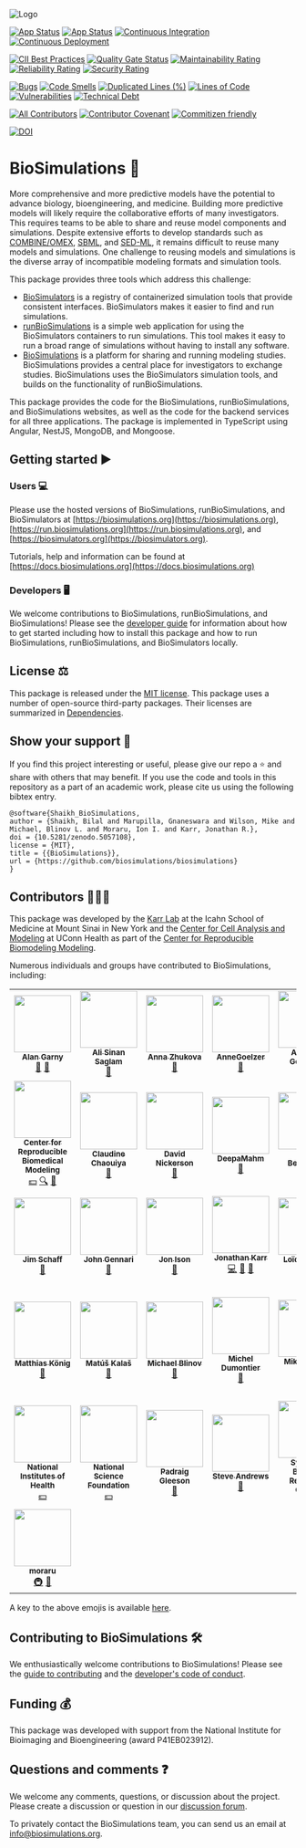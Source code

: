 ![Logo](https://raw.githubusercontent.com/biosimulations/biosimulations/dev/libs/shared/assets/src/assets/images/biosimulations-logo/logo-white.svg)

[![App Status](https://deployment.biosimulations.org/api/badge?name=biosimulations-dev&revision=true)](https://deployment.biosimulations.org/applications/biosimulations-dev)
[![App Status](https://deployment.biosimulations.org/api/badge?name=biosimulations-prod&revision=true)](https://deployment.biosimulations.org/applications/biosimulations-prod)
[![Continuous Integration](https://github.com/biosimulations/biosimulations/workflows/Continuous%20Integration/badge.svg)](https://github.com/biosimulations/biosimulations/actions?query=workflow%3A%22Continuous+Integration%22)
[![Continuous Deployment](https://github.com/biosimulations/biosimulations/workflows/Continuous%20Deployment/badge.svg)](https://github.com/biosimulations/biosimulations/actions?query=workflow%3A%22Continuous+Deployment%22)

[![CII Best Practices](https://bestpractices.coreinfrastructure.org/projects/5204/badge)](https://bestpractices.coreinfrastructure.org/projects/5204)
[![Quality Gate Status](https://sonarcloud.io/api/project_badges/measure?project=biosimulations_biosimulations&metric=alert_status)](https://sonarcloud.io/summary/new_code?id=biosimulations_biosimulations)
[![Maintainability Rating](https://sonarcloud.io/api/project_badges/measure?project=biosimulations_biosimulations&metric=sqale_rating)](https://sonarcloud.io/summary/new_code?id=biosimulations_biosimulations)
[![Reliability Rating](https://sonarcloud.io/api/project_badges/measure?project=biosimulations_biosimulations&metric=reliability_rating)](https://sonarcloud.io/summary/new_code?id=biosimulations_biosimulations)
[![Security Rating](https://sonarcloud.io/api/project_badges/measure?project=biosimulations_biosimulations&metric=security_rating)](https://sonarcloud.io/summary/new_code?id=biosimulations_biosimulations)

[![Bugs](https://sonarcloud.io/api/project_badges/measure?project=biosimulations_biosimulations&metric=bugs)](https://sonarcloud.io/summary/new_code?id=biosimulations_biosimulations)
[![Code Smells](https://sonarcloud.io/api/project_badges/measure?project=biosimulations_biosimulations&metric=code_smells)](https://sonarcloud.io/summary/new_code?id=biosimulations_biosimulations)
[![Duplicated Lines (%)](https://sonarcloud.io/api/project_badges/measure?project=biosimulations_biosimulations&metric=duplicated_lines_density)](https://sonarcloud.io/summary/new_code?id=biosimulations_biosimulations)
[![Lines of Code](https://sonarcloud.io/api/project_badges/measure?project=biosimulations_biosimulations&metric=ncloc)](https://sonarcloud.io/summary/new_code?id=biosimulations_biosimulations)
[![Vulnerabilities](https://sonarcloud.io/api/project_badges/measure?project=biosimulations_biosimulations&metric=vulnerabilities)](https://sonarcloud.io/summary/new_code?id=biosimulations_biosimulations)
[![Technical Debt](https://sonarcloud.io/api/project_badges/measure?project=biosimulations_biosimulations&metric=sqale_index)](https://sonarcloud.io/summary/new_code?id=biosimulations_biosimulations)



[![All Contributors](https://img.shields.io/github/all-contributors/biosimulations/biosimulations/HEAD)](#contributors-)
[![Contributor Covenant](https://img.shields.io/badge/Contributor%20Covenant-1.4-4baaaa.svg)](CODE_OF_CONDUCT.md)
[![Commitizen friendly](https://img.shields.io/badge/commitizen-friendly-brightgreen.svg)](http://commitizen.github.io/cz-cli/)

[![DOI](https://zenodo.org/badge/207730765.svg)](https://zenodo.org/badge/latestdoi/207730765) 

# BioSimulations 🧬

More comprehensive and more predictive models have the potential to advance biology, bioengineering, and medicine. Building more predictive models will likely require the collaborative efforts of many investigators. This requires teams to be able to share and reuse model components and simulations. Despite extensive efforts to develop standards such as [COMBINE/OMEX](https://combinearchive.org/), [SBML](http://sbml.org), and [SED-ML](https://sed-ml.org), it remains difficult to reuse many models and simulations. One challenge to reusing models and simulations is the diverse array of incompatible modeling formats and simulation tools.

This package provides three tools which address this challenge:

- [BioSimulators](https://biosimulators.org) is a registry of containerized simulation tools that provide consistent interfaces. BioSimulators makes it easier to find and run simulations.
- [runBioSimulations](https://run.biosimulations.org) is a simple web application for using the BioSimulators containers to run simulations. This tool makes it easy to run a broad range of simulations without having to install any software.
- [BioSimulations](https://biosimulations.org) is a platform for sharing and running modeling studies. BioSimulations provides a central place for investigators to exchange studies. BioSimulations uses the BioSimulators simulation tools, and builds on the functionality of runBioSimulations.

This package provides the code for the BioSimulations, runBioSimulations, and BioSimulations websites, as well as the code for the backend services for all three applications. The package is implemented in TypeScript using Angular, NestJS, MongoDB, and Mongoose.

## Getting started ▶️

### Users 💻

Please use the hosted versions of BioSimulations, runBioSimulations, and BioSimulators at [https://biosimulations.org](https://biosimulations.org), [https://run.biosimulations.org](https://run.biosimulations.org), and [https://biosimulators.org](https://biosimulators.org).

Tutorials, help and information can be found at [https://docs.biosimulations.org](https://docs.biosimulations.org)

### Developers 🖥️

We welcome contributions to BioSimulations, runBioSimulations, and BioSimulations! Please see the [developer guide](https://docs.biosimulations.org/developers) for information about how to get started including how to install this package and how to run BioSimulations, runBioSimulations, and BioSimulators locally.

## License ⚖️

This package is released under the [MIT license](./License.md). This package uses a number of open-source third-party packages. Their licenses are summarized in [Dependencies](./about/Dependencies).

## Show your support 🤝

If you find this project interesting or useful, please give our repo a ⭐ and share with others that may benefit. If you use the code and tools in this repository as a part of an academic work, please cite us using the following bibtex entry. 

```
@software{Shaikh_BioSimulations,
author = {Shaikh, Bilal and Marupilla, Gnaneswara and Wilson, Mike and Michael, Blinov L. and Moraru, Ion I. and Karr, Jonathan R.},
doi = {10.5281/zenodo.5057108},
license = {MIT},
title = {{BioSimulations}},
url = {https://github.com/biosimulations/biosimulations}
}
```

## Contributors 🧑‍🤝‍🧑

This package was developed by the [Karr Lab](https://www.karrlab.org) at the Icahn School of Medicine at Mount Sinai in New York and the [Center for Cell Analysis and Modeling](https://health.uconn.edu/cell-analysis-modeling/) at UConn Health as part of the [Center for Reproducible Biomodeling Modeling](https://reproduciblebiomodels.org).

Numerous individuals and groups have contributed to BioSimulations, including:     

<!-- ALL-CONTRIBUTORS-LIST:START - Do not remove or modify this section -->
<!-- prettier-ignore-start -->
<!-- markdownlint-disable -->
<table>
  <tr>
    <td align="center"><a href="https://hellix.com/Alan/"><img src="https://avatars.githubusercontent.com/u/602265?v=4?s=100" width="100px;" alt=""/><br /><sub><b>Alan Garny</b></sub></a><br /><a href="#ideas-agarny" title="Ideas, Planning, & Feedback">🤔</a> <a href="#data-agarny" title="Data">🔣</a></td>
    <td align="center"><a href="https://github.com/ASinanSaglam"><img src="https://avatars.githubusercontent.com/u/11724447?v=4?s=100" width="100px;" alt=""/><br /><sub><b>Ali Sinan Saglam</b></sub></a><br /><a href="#data-ASinanSaglam" title="Data">🔣</a></td>
    <td align="center"><a href="https://research.pasteur.fr/en/member/anna-zhukova"><img src="https://avatars.githubusercontent.com/u/10465838?v=4?s=100" width="100px;" alt=""/><br /><sub><b>Anna Zhukova</b></sub></a><br /><a href="#data-annazhukova" title="Data">🔣</a></td>
    <td align="center"><a href="https://github.com/AnneGoelzer"><img src="https://avatars.githubusercontent.com/u/32333634?v=4?s=100" width="100px;" alt=""/><br /><sub><b>AnneGoelzer</b></sub></a><br /><a href="#data-AnneGoelzer" title="Data">🔣</a></td>
    <td align="center"><a href="https://www.mountsinai.org/profiles/arthur-p-goldberg"><img src="https://avatars.githubusercontent.com/u/33882?v=4?s=100" width="100px;" alt=""/><br /><sub><b>Arthur P Goldberg</b></sub></a><br /><a href="#ideas-artgoldberg" title="Ideas, Planning, & Feedback">🤔</a></td>
    <td align="center"><a href="http://aurelien.naldi.info/"><img src="https://avatars.githubusercontent.com/u/250984?v=4?s=100" width="100px;" alt=""/><br /><sub><b>Aurélien Naldi</b></sub></a><br /><a href="#data-aurelien-naldi" title="Data">🔣</a></td>
    <td align="center"><a href="http://bshaikh.com"><img src="https://avatars.githubusercontent.com/u/32490144?v=4?s=100" width="100px;" alt=""/><br /><sub><b>Bilal Shaikh</b></sub></a><br /><a href="https://github.com/biosimulations/biosimulations/commits?author=bilalshaikh42" title="Code">💻</a> <a href="https://github.com/biosimulations/biosimulations/commits?author=bilalshaikh42" title="Documentation">📖</a> <a href="#infra-bilalshaikh42" title="Infrastructure (Hosting, Build-Tools, etc)">🚇</a></td>
  </tr>
  <tr>
    <td align="center"><a href="https://reproduciblebiomodels.org"><img src="https://avatars.githubusercontent.com/u/70044163?v=4?s=100" width="100px;" alt=""/><br /><sub><b>Center for Reproducible Biomedical Modeling</b></sub></a><br /><a href="#financial-reproducible-biomedical-modeling" title="Financial">💵</a> <a href="#fundingFinding-reproducible-biomedical-modeling" title="Funding Finding">🔍</a> <a href="#projectManagement-reproducible-biomedical-modeling" title="Project Management">📆</a></td>
    <td align="center"><a href="https://claudine-chaouiya.pedaweb.univ-amu.fr/index.html"><img src="https://avatars.githubusercontent.com/u/40125033?v=4?s=100" width="100px;" alt=""/><br /><sub><b>Claudine Chaouiya</b></sub></a><br /><a href="#data-chaouiya" title="Data">🔣</a></td>
    <td align="center"><a href="http://about.me/david.nickerson"><img src="https://avatars.githubusercontent.com/u/811244?v=4?s=100" width="100px;" alt=""/><br /><sub><b>David Nickerson</b></sub></a><br /><a href="#ideas-nickerso" title="Ideas, Planning, & Feedback">🤔</a></td>
    <td align="center"><a href="https://github.com/DeepaMahm"><img src="https://avatars.githubusercontent.com/u/29662579?v=4?s=100" width="100px;" alt=""/><br /><sub><b>DeepaMahm</b></sub></a><br /><a href="https://github.com/biosimulations/biosimulations/issues?q=author%3ADeepaMahm" title="Bug reports">🐛</a></td>
    <td align="center"><a href="https://github.com/fbergmann"><img src="https://avatars.githubusercontent.com/u/949059?v=4?s=100" width="100px;" alt=""/><br /><sub><b>Frank Bergmann</b></sub></a><br /><a href="#ideas-fbergmann" title="Ideas, Planning, & Feedback">🤔</a></td>
    <td align="center"><a href="http://gmarupilla.com"><img src="https://avatars.githubusercontent.com/u/53095348?v=4?s=100" width="100px;" alt=""/><br /><sub><b>GMarupilla</b></sub></a><br /><a href="https://github.com/biosimulations/biosimulations/commits?author=gmarupilla" title="Code">💻</a></td>
    <td align="center"><a href="http://www.sys-bio.org/"><img src="https://avatars.githubusercontent.com/u/1054990?v=4?s=100" width="100px;" alt=""/><br /><sub><b>Herbert Sauro</b></sub></a><br /><a href="#ideas-hsauro" title="Ideas, Planning, & Feedback">🤔</a></td>
  </tr>
  <tr>
    <td align="center"><a href="http://vcell.org"><img src="https://avatars.githubusercontent.com/u/20616724?v=4?s=100" width="100px;" alt=""/><br /><sub><b>Jim Schaff</b></sub></a><br /><a href="#ideas-jcschaff" title="Ideas, Planning, & Feedback">🤔</a></td>
    <td align="center"><a href="https://github.com/jhgennari"><img src="https://avatars.githubusercontent.com/u/2684850?v=4?s=100" width="100px;" alt=""/><br /><sub><b>John Gennari</b></sub></a><br /><a href="#ideas-jhgennari" title="Ideas, Planning, & Feedback">🤔</a></td>
    <td align="center"><a href="https://github.com/joncison"><img src="https://avatars.githubusercontent.com/u/1506863?v=4?s=100" width="100px;" alt=""/><br /><sub><b>Jon Ison</b></sub></a><br /><a href="#data-joncison" title="Data">🔣</a></td>
    <td align="center"><a href="https://www.karrlab.org"><img src="https://avatars.githubusercontent.com/u/2848297?v=4?s=100" width="100px;" alt=""/><br /><sub><b>Jonathan Karr</b></sub></a><br /><a href="https://github.com/biosimulations/biosimulations/commits?author=jonrkarr" title="Code">💻</a> <a href="https://github.com/biosimulations/biosimulations/commits?author=jonrkarr" title="Documentation">📖</a> <a href="#design-jonrkarr" title="Design">🎨</a></td>
    <td align="center"><a href="http://loicpauleve.name/"><img src="https://avatars.githubusercontent.com/u/228657?v=4?s=100" width="100px;" alt=""/><br /><sub><b>Loïc Paulevé</b></sub></a><br /><a href="#data-pauleve" title="Data">🔣</a></td>
    <td align="center"><a href="https://github.com/luciansmith"><img src="https://avatars.githubusercontent.com/u/1736150?v=4?s=100" width="100px;" alt=""/><br /><sub><b>Lucian Smith</b></sub></a><br /><a href="#ideas-luciansmith" title="Ideas, Planning, & Feedback">🤔</a></td>
    <td align="center"><a href="https://uk.linkedin.com/in/manuelbernal"><img src="https://avatars.githubusercontent.com/u/8855107?v=4?s=100" width="100px;" alt=""/><br /><sub><b>Manuel Bernal Llinares</b></sub></a><br /><a href="#data-mbdebian" title="Data">🔣</a></td>
  </tr>
  <tr>
    <td align="center"><a href="https://livermetabolism.com/"><img src="https://avatars.githubusercontent.com/u/900538?v=4?s=100" width="100px;" alt=""/><br /><sub><b>Matthias König</b></sub></a><br /><a href="#ideas-matthiaskoenig" title="Ideas, Planning, & Feedback">🤔</a></td>
    <td align="center"><a href="https://orcid.org/0000-0002-1509-4981"><img src="https://avatars.githubusercontent.com/u/992660?v=4?s=100" width="100px;" alt=""/><br /><sub><b>Matúš Kalaš</b></sub></a><br /><a href="#data-matuskalas" title="Data">🔣</a></td>
    <td align="center"><a href="https://github.com/vcellmike"><img src="https://avatars.githubusercontent.com/u/29076280?v=4?s=100" width="100px;" alt=""/><br /><sub><b>Michael Blinov</b></sub></a><br /><a href="#ideas-vcellmike" title="Ideas, Planning, & Feedback">🤔</a></td>
    <td align="center"><a href="http://dumontierlab.com/"><img src="https://avatars.githubusercontent.com/u/993852?v=4?s=100" width="100px;" alt=""/><br /><sub><b>Michel Dumontier</b></sub></a><br /><a href="#data-micheldumontier" title="Data">🔣</a></td>
    <td align="center"><a href="https://hpc.uchc.edu"><img src="https://avatars.githubusercontent.com/u/400595?v=4?s=100" width="100px;" alt=""/><br /><sub><b>Mike Wilson</b></sub></a><br /><a href="#infra-mpw6" title="Infrastructure (Hosting, Build-Tools, etc)">🚇</a></td>
    <td align="center"><a href="http://modeldb.yale.edu/"><img src="https://avatars.githubusercontent.com/u/38667483?v=4?s=100" width="100px;" alt=""/><br /><sub><b>ModelDB</b></sub></a><br /><a href="#data-ModelDBRepository" title="Data">🔣</a></td>
    <td align="center"><a href="http://www.nibib.nih.gov/"><img src="https://avatars.githubusercontent.com/u/12418167?v=4?s=100" width="100px;" alt=""/><br /><sub><b>National Institute of Biomedical Imaging and Bioengineering</b></sub></a><br /><a href="#financial-NIBIB" title="Financial">💵</a></td>
  </tr>
  <tr>
    <td align="center"><a href="https://nih.gov/"><img src="https://avatars.githubusercontent.com/u/52710462?v=4?s=100" width="100px;" alt=""/><br /><sub><b>National Institutes of Health</b></sub></a><br /><a href="#financial-NIHGOV" title="Financial">💵</a></td>
    <td align="center"><a href="https://nsf.gov/"><img src="https://avatars.githubusercontent.com/u/23663503?v=4?s=100" width="100px;" alt=""/><br /><sub><b>National Science Foundation</b></sub></a><br /><a href="#financial-NSF-open" title="Financial">💵</a></td>
    <td align="center"><a href="http://www.opensourcebrain.org/"><img src="https://avatars.githubusercontent.com/u/1556687?v=4?s=100" width="100px;" alt=""/><br /><sub><b>Padraig Gleeson</b></sub></a><br /><a href="#data-pgleeson" title="Data">🔣</a></td>
    <td align="center"><a href="http://www.smoldyn.org/"><img src="https://avatars.githubusercontent.com/u/33039297?v=4?s=100" width="100px;" alt=""/><br /><sub><b>Steve Andrews</b></sub></a><br /><a href="#data-ssandrews" title="Data">🔣</a></td>
    <td align="center"><a href="http://systemsbiology.ucsd.edu/"><img src="https://avatars.githubusercontent.com/u/4237829?v=4?s=100" width="100px;" alt=""/><br /><sub><b>Systems Biology Research Group</b></sub></a><br /><a href="#data-SBRG" title="Data">🔣</a></td>
    <td align="center"><a href="https://github.com/abulovic"><img src="https://avatars.githubusercontent.com/u/1510530?v=4?s=100" width="100px;" alt=""/><br /><sub><b>abulovic</b></sub></a><br /><a href="#data-abulovic" title="Data">🔣</a></td>
    <td align="center"><a href="https://github.com/cjmyers"><img src="https://avatars.githubusercontent.com/u/3507191?v=4?s=100" width="100px;" alt=""/><br /><sub><b>cjmyers</b></sub></a><br /><a href="#ideas-cjmyers" title="Ideas, Planning, & Feedback">🤔</a></td>
  </tr>
  <tr>
    <td align="center"><a href="https://github.com/moraru"><img src="https://avatars.githubusercontent.com/u/7397814?v=4?s=100" width="100px;" alt=""/><br /><sub><b>moraru</b></sub></a><br /><a href="#infra-moraru" title="Infrastructure (Hosting, Build-Tools, etc)">🚇</a> <a href="#ideas-moraru" title="Ideas, Planning, & Feedback">🤔</a></td>
  </tr>
</table>

<!-- markdownlint-restore -->
<!-- prettier-ignore-end -->

<!-- ALL-CONTRIBUTORS-LIST:END -->
A key to the above emojis is available [here](https://allcontributors.org/docs/en/emoji-key).


## Contributing to BioSimulations 🛠️
We enthusiastically welcome contributions to BioSimulations! Please see the [guide to contributing](docs/CONTRIBUTING.md) and the [developer's code of conduct](docs/CODE_OF_CONDUCT.md).

## Funding 💰

This package was developed with support from the National Institute for Bioimaging and Bioengineering (award P41EB023912).

## Questions and comments ❓

We welcome any comments, questions, or discussion about the project. Please create a discussion or question in our [discussion forum](https://github.com/biosimulations/biosimulations/discussions).

To privately contact the BioSimulations team, you can send us an email at [info@biosimulations.org](mailto:info@biosimulations.org).
